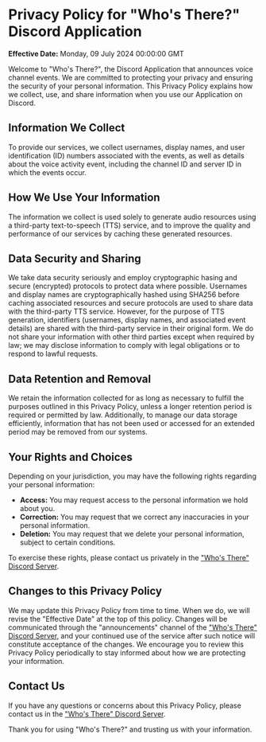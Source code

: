 # Privacy Policy for "Who's There?" Discord Application

**Effective Date:** Monday, 09 July 2024 00:00:00 GMT

Welcome to "Who's There?", the Discord Application that announces voice channel events. We are committed to protecting your privacy and ensuring the security of your personal information. This Privacy Policy explains how we collect, use, and share information when you use our Application on Discord.

## Information We Collect

To provide our services, we collect usernames, display names, and user identification (ID) numbers associated with the events, as well as details about the voice activity event, including the channel ID and server ID in which the events occur.

## How We Use Your Information

The information we collect is used solely to generate audio resources using a third-party text-to-speech (TTS) service, and to improve the quality and performance of our services by caching these generated resources.

## Data Security and Sharing

We take data security seriously and employ cryptographic hasing and secure (encrypted) protocols to protect data where possible. Usernames and display names are cryptographically hashed using SHA256 before caching associated resources and secure protocols are used to share data with the third-party TTS service. However, for the purpose of TTS generation, identifiers (usernames, display names, and associated event details) are shared with the third-party service in their original form. We do not share your information with other third parties except when required by law; we may disclose information to comply with legal obligations or to respond to lawful requests.

## Data Retention and Removal

We retain the information collected for as long as necessary to fulfill the purposes outlined in this Privacy Policy, unless a longer retention period is required or permitted by law. Additionally, to manage our data storage efficiently, information that has not been used or accessed for an extended period may be removed from our systems.

## Your Rights and Choices

Depending on your jurisdiction, you may have the following rights regarding your personal information:

- **Access:** You may request access to the personal information we hold about you.
- **Correction:** You may request that we correct any inaccuracies in your personal information.
- **Deletion:** You may request that we delete your personal information, subject to certain conditions.

To exercise these rights, please contact us privately in the ["Who's There" Discord Server](https://discord.gg/VuHfxKa2T9).

## Changes to this Privacy Policy

We may update this Privacy Policy from time to time. When we do, we will revise the "Effective Date" at the top of this policy. Changes will be communicated through the "announcements" channel of the ["Who's There" Discord Server](https://discord.gg/VuHfxKa2T9), and your continued use of the service after such notice will constitute acceptance of the changes. We encourage you to review this Privacy Policy periodically to stay informed about how we are protecting your information.

## Contact Us

If you have any questions or concerns about this Privacy Policy, please contact us in the ["Who's There" Discord Server](https://discord.gg/VuHfxKa2T9).

Thank you for using "Who's There?" and trusting us with your information.
